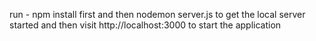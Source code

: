 run - npm install first and then nodemon server.js to get the local server started and then visit http://localhost:3000 to start the application